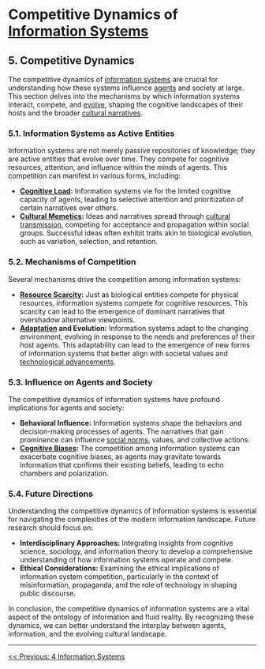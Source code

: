 # Competitive Dynamics of [Information Systems](glossary.md#information-systems)

## **5. Competitive Dynamics**

The competitive dynamics of [information systems](glossary.md#information-systems) are crucial for understanding how these systems influence [agents](glossary.md#agent) and society at large. This section delves into the mechanisms by which information systems interact, compete, and [evolve](glossary.md#evolution), shaping the cognitive landscapes of their hosts and the broader [cultural narratives](glossary.md#cultural-narratives).

### **5.1. Information Systems as Active Entities**

Information systems are not merely passive repositories of knowledge; they are active entities that evolve over time. They compete for cognitive resources, attention, and influence within the minds of agents. This competition can manifest in various forms, including:

- **[Cognitive Load](glossary.md#cognitive-load):** Information systems vie for the limited cognitive capacity of agents, leading to selective attention and prioritization of certain narratives over others.
- **[Cultural Memetics](glossary.md#cultural-memetics):** Ideas and narratives spread through [cultural transmission](glossary.md#cultural-transmission), competing for acceptance and propagation within social groups. Successful ideas often exhibit traits akin to biological evolution, such as variation, selection, and retention.

### **5.2. Mechanisms of Competition**

Several mechanisms drive the competition among information systems:

- **[Resource Scarcity](glossary.md#resource-scarcity):** Just as biological entities compete for physical resources, information systems compete for cognitive resources. This scarcity can lead to the emergence of dominant narratives that overshadow alternative viewpoints.
- **[Adaptation](glossary.md#adaptation) and Evolution:** Information systems adapt to the changing environment, evolving in response to the needs and preferences of their host agents. This adaptability can lead to the emergence of new forms of information systems that better align with societal values and [technological advancements](glossary.md#technological-advancements).

### **5.3. Influence on Agents and Society**

The competitive dynamics of information systems have profound implications for agents and society:

- **Behavioral Influence:** Information systems shape the behaviors and decision-making processes of agents. The narratives that gain prominence can influence [social norms](glossary.md#social-norms), values, and collective actions.
- **[Cognitive Biases](glossary.md#cognitive-biases):** The competition among information systems can exacerbate cognitive biases, as agents may gravitate towards information that confirms their existing beliefs, leading to echo chambers and polarization.

### **5.4. Future Directions**

Understanding the competitive dynamics of information systems is essential for navigating the complexities of the modern information landscape. Future research should focus on:

- **Interdisciplinary Approaches:** Integrating insights from cognitive science, sociology, and information theory to develop a comprehensive understanding of how information systems operate and compete.
- **Ethical Considerations:** Examining the ethical implications of information system competition, particularly in the context of misinformation, propaganda, and the role of technology in shaping public discourse.

In conclusion, the competitive dynamics of information systems are a vital aspect of the ontology of information and fluid reality. By recognizing these dynamics, we can better understand the interplay between agents, information, and the evolving cultural landscape.

---

[<< Previous: 4 Information Systems](4-information-systems.md)